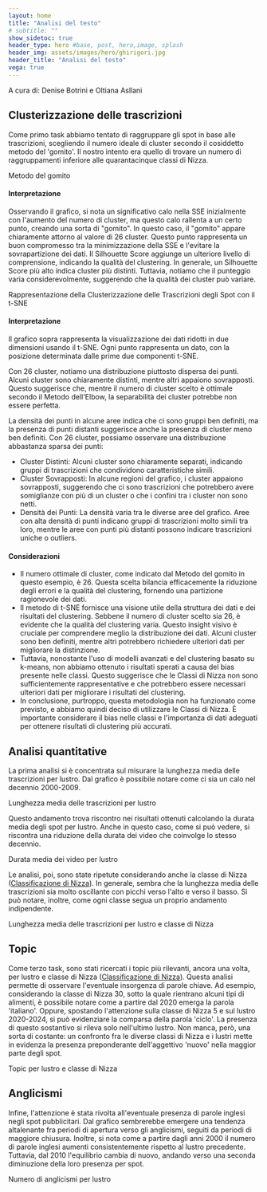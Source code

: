 ```yaml
---
layout: home
title: "Analisi del testo"
# subtitle: ""
show_sidetoc: true
header_type: hero #base, post, hero,image, splash
header_img: assets/images/hero/ghirigori.jpg
header_title: "Analisi del testo"
vega: true
---
```

A cura di: Denise Botrini e Oltiana Asllani

## Clusterizzazione delle trascrizioni
Come primo task abbiamo tentato di raggruppare gli spot in base alle trascrizioni, scegliendo il numero
ideale di cluster secondo il cosiddetto metodo del 'gomito'. Il nostro intento era quello di trovare un numero di raggruppamenti 
inferiore alle quarantacinque classi di Nizza.
<p class="caption">
Metodo del gomito
</p>
<vegachart schema-url="{{site.baseurl}}/assets/charts/cluster_charts_text/elbow_chart.json" style="width: 100%; height:300px;"></vegachart>

#### Interpretazione
Osservando il grafico, si nota un significativo calo nella SSE inizialmente con l'aumento del numero di cluster, ma questo calo rallenta a un certo punto, creando una sorta di "gomito". In questo caso, il "gomito" appare chiaramente attorno al valore di 26 cluster. Questo punto rappresenta un buon compromesso tra la minimizzazione della SSE e l'evitare la sovrapartizione dei dati.
Il Silhouette Score aggiunge un ulteriore livello di comprensione, indicando la qualità del clustering. In generale, un Silhouette Score più alto indica cluster più distinti. Tuttavia, notiamo che il punteggio varia considerevolmente, 
suggerendo che la qualità dei cluster può variare.

<p class="caption">
Rappresentazione della Clusterizzazione delle Trascrizioni degli Spot con il t-SNE
</p>
<vegachart schema-url="{{site.baseurl}}/assets/charts/cluster_charts_text/chart_cluster_text.json" style="width: 100%; height:500px;"></vegachart>

#### Interpretazione

Il grafico sopra rappresenta la visualizzazione dei dati ridotti in due dimensioni usando il t-SNE. Ogni punto rappresenta un dato, con la posizione determinata dalle prime due componenti t-SNE.

Con 26 cluster, notiamo una distribuzione piuttosto dispersa dei punti. Alcuni cluster sono chiaramente distinti, mentre altri appaiono sovrapposti. Questo suggerisce che, mentre il numero di cluster scelto è ottimale secondo il Metodo dell'Elbow, la separabilità dei cluster potrebbe non essere perfetta.

La densità dei punti in alcune aree indica che ci sono gruppi ben definiti, ma la presenza di punti distanti suggerisce anche la presenza di cluster meno ben definiti.
Con 26 cluster, possiamo osservare una distribuzione abbastanza sparsa dei punti:

- Cluster Distinti: Alcuni cluster sono chiaramente separati, indicando gruppi di trascrizioni che condividono caratteristiche simili.
- Cluster Sovrapposti: In alcune regioni del grafico, i cluster appaiono sovrapposti, suggerendo che ci sono trascrizioni che potrebbero avere somiglianze con più di un cluster o che i confini tra i cluster non sono netti.
- Densità dei Punti: La densità varia tra le diverse aree del grafico. Aree con alta densità di punti indicano gruppi di trascrizioni molto simili tra loro, mentre le aree con punti più distanti possono indicare trascrizioni uniche o outliers.

#### Considerazioni
 - Il numero ottimale di cluster, come indicato dal Metodo del gomito in questo esempio, è 26. Questa scelta bilancia efficacemente la riduzione degli errori e la qualità del clustering, fornendo una partizione ragionevole dei dati.
 - Il metodo di t-SNE fornisce una visione utile della struttura dei dati e dei risultati del clustering. Sebbene il numero di cluster scelto sia 26, è evidente che la qualità del clustering varia. Questo insight visivo è cruciale per comprendere meglio la distribuzione dei dati.
   Alcuni cluster sono ben definiti, mentre altri potrebbero richiedere ulteriori dati per migliorare la distinzione.
 - Tuttavia, nonostante l'uso di modelli avanzati e del clustering basato su k-means, non abbiamo ottenuto i risultati sperati a causa del bias presente nelle classi. Questo suggerisce che le Classi di Nizza non sono sufficientemente rappresentative e che potrebbero essere necessari ulteriori dati per migliorare i risultati del clustering.
 - In conclusione, purtroppo, questa metodologia non ha funzionato come previsto, e abbiamo quindi deciso di utilizzare le Classi di Nizza. È importante considerare il bias nelle classi e l'importanza di dati adeguati per ottenere risultati di clustering più accurati.

## Analisi quantitative 
La prima analisi si è concentrata sul misurare la lunghezza media delle trascrizioni
per lustro.
Dal grafico è possibile notare come ci sia un calo nel decennio 2000-2009. 

<p class="caption">
Lunghezza media delle trascrizioni per lustro
</p>

<vegachart schema-url="{{site.baseurl}}/assets/charts/text_charts/chart_length_lustrum.json" style="width:100%"></vegachart> 

Questo andamento trova riscontro nei risultati ottenuti calcolando la durata media
degli spot per lustro. Anche in questo caso, come si può vedere, 
si riscontra una riduzione della durata dei video che coinvolge lo stesso decennio.

<p class="caption">
Durata media dei video per lustro
</p>

<vegachart schema-url="{{site.baseurl}}/assets/charts/text_charts/durata_media.json" style="width:100%"></vegachart>

Le analisi, poi, sono state ripetute considerando anche la classe di Nizza ([Classificazione di Nizza](https://it.wikipedia.org/wiki/Classificazione_di_Nizza)). 
In generale, sembra che la lunghezza media delle trascrizioni sia molto oscillante con picchi verso l'alto e verso il basso. Si può notare, inoltre, come ogni classe segua un proprio andamento indipendente.

<p class="caption">
Lunghezza media delle trascrizioni per lustro e classe di Nizza
</p>
<vegachart schema-url="{{site.baseurl}}/assets/charts/text_charts/chart_length.json" style="width:100%"></vegachart>  


## Topic
Come terzo task, sono stati ricercati i topic più rilevanti, ancora una volta, 
per lustro e classe di Nizza ([Classificazione di Nizza](https://it.wikipedia.org/wiki/Classificazione_di_Nizza)). 
Questa analisi permette di osservare l'eventuale insorgenza di parole chiave. 
Ad esempio, considerando la classe di Nizza 30, sotto la quale rientrano alcuni tipi di alimenti, è possibile notare come a partire dal 2020 emerga la parola 
'italiano'.
Oppure, spostando l'attenzione sulla classe di Nizza 5 e sul lustro 2020-2024, si può evidenziare la comparsa della parola 'ciclo'.
La presenza di questo sostantivo si rileva solo nell'ultimo lustro.
Non manca, però, una sorta di costante: un confronto fra le diverse classi di Nizza e i lustri mette in evidenza la presenza preponderante dell'aggettivo
'nuovo' nella maggior parte degli spot.

<p class="caption">
Topic per lustro e classe di Nizza
</p>
<vegachart schema-url="{{site.baseurl}}/assets/charts/text_charts/chart_topic.json" style="width:100%"></vegachart>  


## Anglicismi
Infine, l'attenzione è stata rivolta all'eventuale presenza di parole inglesi negli spot pubblicitari. Dal grafico sembrerebbe emergere una tendenza altalenante fra periodi di apertura verso gli anglicismi, 
seguiti da periodi di maggiore chiusura. Inoltre, si nota come a partire dagli anni 2000
il numero di parole inglesi aumenti consistentemente rispetto al lustro precedente. 
Tuttavia, dal 2010 l'equilibrio cambia di nuovo, andando verso una seconda 
diminuzione della loro presenza per spot.

<p class="caption">
Numero di anglicismi per lustro
</p>
<vegachart schema-url="{{site.baseurl}}/assets/charts/text_charts/chart_angl_lustrum.json" style="width:100%"></vegachart> 

